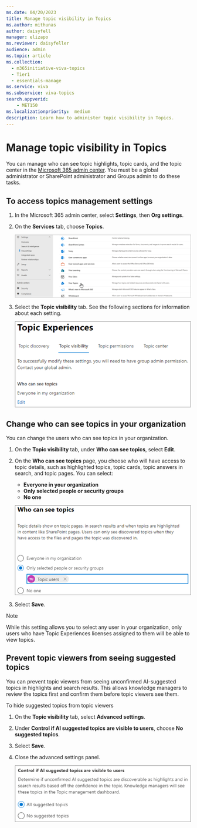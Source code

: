 ```yaml
---
ms.date: 04/20/2023
title: Manage topic visibility in Topics
ms.author: mithunas
author: daisyfell
manager: elizapo
ms.reviewer: daisyfeller
audience: admin
ms.topic: article
ms.collection:
  - m365initiative-viva-topics
  - Tier1
  - essentials-manage
ms.service: viva 
ms.subservice: viva-topics 
search.appverid:
    - MET150  
ms.localizationpriority:  medium
description: Learn how to administer topic visibility in Topics.
---
```


# Manage topic visibility in Topics

You can manage who can see topic highlights, topic cards, and the topic center in the [Microsoft 365 admin center](https://admin.microsoft.com). You must be a global administrator or SharePoint administrator and Groups admin to do these tasks.

## To access topics management settings

1. In the Microsoft 365 admin center, select **Settings**, then **Org settings**.
2. On the **Services** tab, choose **Topics**.

    ![Screenshot of the Services tab with Topics selected.](../media/knowledge-management/org-settings-topics.png)

3. Select the **Topic visibility** tab. See the following sections for information about each setting.

    ![Screenshot of the Topic visibility tab.](../media/topics/knowledge-network-settings-topic-visibility.png)

##  Change who can see topics in your organization

You can change the users who can see topics in your organization.

1. On the **Topic visibility** tab, under **Who can see topics**, select **Edit**.
2. On the **Who can see topics** page, you choose who will have access to topic details, such as highlighted topics, topic cards, topic answers in search, and topic pages. You can select:
    - **Everyone in your organization**
    - **Only selected people or security groups**
    - **No one**

    ![Screenshot of the Who can see topics page.](../media/topics/k-manage-who-can-see-topics.png)

3. Select **Save**.  

> [!NOTE]
> While this setting allows you to select any user in your organization, only users who have Topic Experiences licenses assigned to them will be able to view topics.

## Prevent topic viewers from seeing suggested topics

You can prevent topic viewers from seeing unconfirmed AI-suggested topics in highlights and search results. This allows knowledge managers to review the topics first and confirm them before topic viewers see them.

To hide suggested topics from topic viewers

1. On the **Topic visibility** tab, select **Advanced settings**.
1. Under **Control if AI suggested topics are visible to users**, choose **No suggested topics**.
1. Select **Save**.
1. Close the advanced settings panel.

    ![Screenshot of exclude suggested topics user interface.](../media/topics/km-show-suggested-topics.png)
